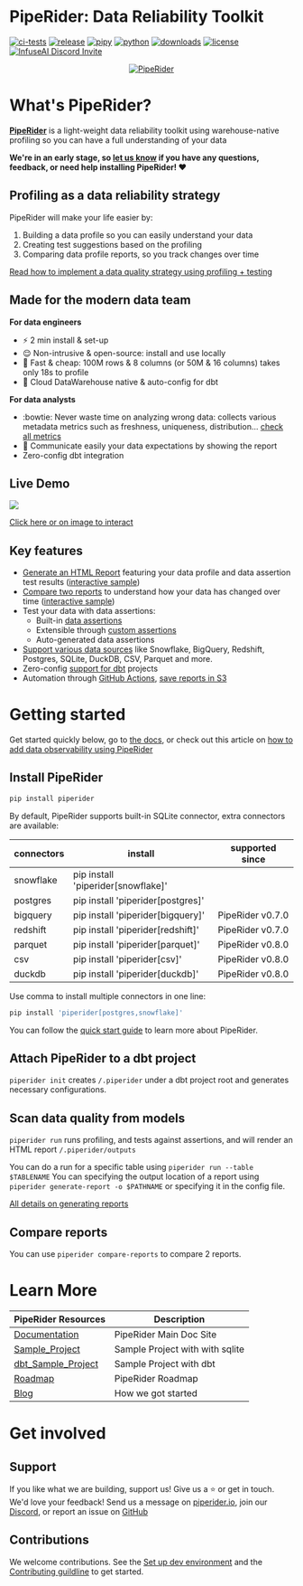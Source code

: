 # PipeRider: Data Reliability Toolkit

[![ci-tests](https://github.com/infuseai/piperider-cli/actions/workflows/tests.yaml/badge.svg)](https://github.com/infuseai/piperider-cli/actions/workflows/tests.yaml/badge.svg)
[![release](https://img.shields.io/github/release/infuseAI/piperider-cli/all.svg?style=flat-square)](https://github.com/infuseAI/piperider-cli/releases)
[![pipy](https://img.shields.io/pypi/v/piperider?style=flat-square)](https://pypi.org/project/piperider/)
[![python](https://img.shields.io/pypi/pyversions/piperider?style=flat-square)](https://pypi.org/project/piperider/)
[![downloads](https://img.shields.io/pypi/dw/piperider?style=flat-square)](https://pypi.org/project/piperider/#files)
[![license](https://img.shields.io/github/license/infuseai/piperider?style=flat-square)](https://github.com/InfuseAI/piperider/blob/main/LICENSE)
[![InfuseAI Discord Invite](https://img.shields.io/discord/664381609771925514?color=%237289DA&label=chat&logo=discord&logoColor=white&style=flat-square)](https://discord.com/invite/5zb2aK9KBV)

<p align="center">
  <a href="https://piperider.io">
    <img  src=".github/images/logo.svg" border="0" alt="PipeRider">
  </a>
</p>


# What's PipeRider?
**[PipeRider](https://www.piperider.io/)** is a light-weight data reliability toolkit using warehouse-native profiling so you can have a full understanding of your data 

**We're in an early stage, so [let us know](mailto:product@infuseai.io) if you have any questions, feedback, or need help installing PipeRider! :heart:**



## Profiling as a data reliability strategy
PipeRider will make your life easier by:
1. Building a data profile so you can easily understand your data
2. Creating test suggestions based on the profiling
3. Comparing data profile reports, so you track changes over time

[Read how to implement a data quality strategy using profiling + testing](https://blog.infuseai.io/add-data-profiling-and-assertions-to-dbt-with-piperider-732ca0821e3a)



## Made for the modern data team
**For data engineers**
* :zap: 2 min install & set-up
* :relieved: Non-intrusive & open-source: install and use locally
* :money_with_wings: Fast & cheap: 100M rows & 8 columns (or 50M & 16 columns) takes only 18s to profile
* :ledger: Cloud DataWarehouse native & auto-config for dbt



**For data analysts**
* :bowtie: Never waste time on analyzing wrong data: collects various metadata metrics such as freshness, uniqueness, distribution... [check all metrics](https://docs.piperider.io/data-profile-and-metrics/metrics)
* :speech_balloon: Communicate easily your data expectations by showing the report
* Zero-config dbt integration


## Live Demo
[![](https://i.imgur.com/WuFC4H6.png)](https://piperider-github-readme.s3.ap-northeast-1.amazonaws.com/run-0.7.0/index.html)

[Click here or on image to interact](https://piperider-github-readme.s3.ap-northeast-1.amazonaws.com/run-0.7.0/index.html)

<!-- # Table of contents
* [What's PipeRider?](#what's-piperider?)
    * [Made for...](#made-for...)
    * [Live demo](#live-demo)
* [Table of contents](#table-of-contents)
* [Getting started](#getting-started)
    * [Install piperider](#install-piperider)
    * [Attach PipeRider to a dbt project](#attach-piperider-to-a-dbt-project)
    * [Scan data quality from models](#scan-data-quality-from-models)
    * [Generate reports](#generate-reports)
    * [Generate comparison view](#generate-comparison-view)
* [Learn more](#learn-more)
* [Get involved](#get-involved)
    * [Support](#support)
    * [Contributions](#contributions)
 -->


## Key features
* [Generate an HTML Report](https://docs.piperider.io/how-to-guides/generate-report) featuring your data profile and data assertion test results ([interactive sample](https://piperider-github-readme.s3.ap-northeast-1.amazonaws.com/run-0.9.0/index.html))
* [Compare two reports](https://docs.piperider.io/how-to-guides/compare-reports) to understand how your data has changed over time ([interactive sample](https://piperider-github-readme.s3.ap-northeast-1.amazonaws.com/comparison-0.9.0/index.html))
* Test your data with data assertions:
  * Built-in [data assertions](https://docs.piperider.io/data-quality-assertions/assertion-configuration)
  * Extensible through [custom assertions](https://docs.piperider.io/data-quality-assertions/custom-assertions)
  * Auto-generated data assertions
* [Support various data sources](https://docs.piperider.io/data-sources/supported-data-sources) like Snowflake, BigQuery, Redshift, Postgres, SQLite, DuckDB, CSV, Parquet and more.
* Zero-config [support for dbt](https://docs.piperider.io/dbt-integration/) projects
* Automation through [GitHub Actions](https://docs.piperider.io/how-to-guides/github-action/), [save reports in S3](https://docs.piperider.io/how-to-guides/aws-s3-+-github-ci/)




# Getting started

Get started quickly below, go to [the docs](https://docs.piperider.io/), or check out this article on [how to add data observability using PipeRider ](https://blog.infuseai.io/adding-data-observability-and-alerts-to-your-data-pipeline-is-easier-than-you-think-4e005daca55b)

## Install PipeRider

```bash
pip install piperider
```

By default, PipeRider supports built-in SQLite connector, extra connectors are available:

| connectors  | install  | supported since  |
|---|---|------------------|
| snowflake | pip install 'piperider[snowflake]'  |                  |
| postgres  | pip install 'piperider[postgres]'  |                  |
| bigquery | pip install 'piperider[bigquery]'  | PipeRider v0.7.0 |
| redshift | pip install 'piperider[redshift]'  | PipeRider v0.7.0 |
| parquet | pip install 'piperider[parquet]' | PipeRider v0.8.0 |
| csv | pip install 'piperider[csv]' | PipeRider v0.8.0 |
| duckdb | pip install 'piperider[duckdb]' | PipeRider v0.8.0 |

Use comma to install multiple connectors in one line:

```bash
pip install 'piperider[postgres,snowflake]'
```

You can follow the [quick start guide](https://docs.piperider.io/quick-start) to learn more about PipeRider.

## Attach PipeRider to a dbt project

`piperider init` creates `/.piperider` under a dbt project root and generates necessary configurations.

## Scan data quality from models

`piperider run` runs profiling, and tests against assertions, and will render an HTML report `/.piperider/outputs`

You can do a run for a specific table using `piperider run --table $TABLENAME`
You can specifying the output location of a report using `piperider generate-report -o $PATHNAME` or specifying it in the config file.

[All details on generating reports](https://docs.piperider.io/how-to-guides/generate-report)

## Compare reports

You can use `piperider compare-reports` to compare 2 reports.

# Learn More

| PipeRider Resources | Description |
| -------------------- | ----------- |
| [Documentation] | PipeRider Main Doc Site |
| [Sample_Project] | Sample Project with with sqlite |
| [dbt_Sample_Project] | Sample Project with dbt |
| [Roadmap] | PipeRider Roadmap |
| [Blog] | How we got started |


[Documentation]: https://docs.piperider.io/

[Sample_Project]: https://github.com/InfuseAI/infuse-finance

[dbt_Sample_Project]: https://github.com/InfuseAI/dbt-infuse-finance

[Roadmap]: https://github.com/orgs/InfuseAI/projects/1/views/1

[Blog]: https://blog.infuseai.io/data-reliability-automated-with-piperider-7a823521ef11

# Get involved

## Support 
If you like what we are building, support us! Give us a :star: or get in touch. We'd love your feedback! Send us a message on [piperider.io](https://piperider.io), join our [Discord](https://discord.com/invite/CrAxQznedH), or report an issue on [GitHub](https://github.com/InfuseAI/piperider/issues)


## Contributions

We welcome contributions. See the [Set up dev environment](DEVELOP.md) and the [Contributing guildline](CONTRIBUTING.md) to get started.
